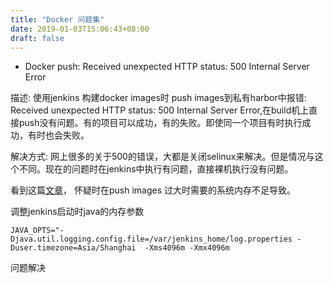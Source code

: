 ```yaml
---
title: "Docker 问题集"
date: 2019-01-03T15:06:43+08:00
draft: false
---
```


- Docker push: Received unexpected HTTP status: 500 Internal Server Error

描述: 使用jenkins 构建docker images时 push images到私有harbor中报错: Received unexpected HTTP status: 500 Internal Server Error,在build机上直接push没有问题。有的项目可以成功，有的失败。即使同一个项目有时执行成功，有时也会失败。

解决方式: 网上很多的关于500的错误，大都是关闭selinux来解决。但是情况与这个不同。现在的问题时在jenkins中执行有问题，直接裸机执行没有问题。

看到这篇[文章](https://www.jfrog.com/jira/browse/RTFACT-9025 )， 怀疑时在push images 过大时需要的系统内存不足导致。 

调整jenkins启动时java的内存参数 

```
JAVA_OPTS="-Djava.util.logging.config.file=/var/jenkins_home/log.properties -Duser.timezone=Asia/Shanghai  -Xms4096m -Xmx4096m 
```

问题解决
